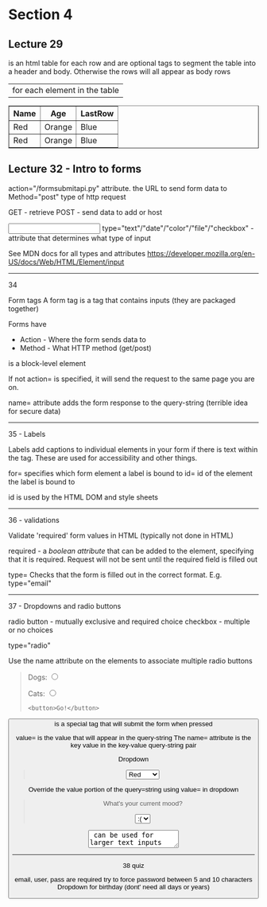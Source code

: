 # Section 4

## Lecture 29

<table> is an html table
	<tr> for each row
		<td> for each element in the table

<thead> and <tbody> are optional tags to segment the table into a header and body. Otherwise the rows will all appear as body rows


> <table border="1">
> <thead>
> 	<tr>
> 		<th>Name</th>
> 		<th>Age</th>
> 		<th>LastRow</th>
> 	</tr>
> </thead>
> <tbody>
> 	<tr>
> 		<td>Red</td>
> 		<td>Orange</td>
> 		<td>Blue</td>
> 	</tr>
> 	<tr>
> 		<td>Red</td>
> 		<td>Orange</td>
> 		<td>Blue</td>
> 	</tr>
> </tbody>
> </table>


## Lecture 32 - Intro to forms

<form>
action="/formsubmitapi.py" attribute. the URL to send form data to
Method="post" type of http request
</form>

GET - retrieve
POST - send data to add or host

<input>
type="text"/"date"/"color"/"file"/"checkbox" - attribute that determines what type of input

See MDN docs for all types and attributes
https://developer.mozilla.org/en-US/docs/Web/HTML/Element/input

-------------

34

Form tags
A form tag is a tag that contains inputs (they are packaged together)

Forms have
- Action - Where the form sends data to
- Method - What HTTP method (get/post)

<form> is a block-level element

If not action= is specified, it will send the request to the same page you are on.

name= attribute adds the form response to the query-string (terrible idea for secure data)


---------

35 - Labels


Labels add captions to individual elements in your form if there is text within the tag. These are used for accessibility and other things.


for= specifies which form element a label is bound to
id= id of the element the label is bound to

id is used by the HTML DOM and style sheets

-----

36 - validations


Validate 'required' form values in HTML (typically not done in HTML)

required - a *boolean attribute* that can be added to the element, specifying that it is required. Request will not be sent until the required field is filled out


type= Checks that the form is filled out in the correct format. E.g. type="email"

------


37 - Dropdowns and radio buttons


radio button - mutually exclusive and required choice
checkbox - multiple or no choices

type="radio"

Use the name attribute on the elements to associate multiple radio buttons

><form>
>    <label for="dogs">Dogs:</label>
>    <input name="petChoice" id="dogs" type="radio">
>
>    <label for="cats">Cats:</label>
>    <input name="petChoice" id="cats" type="radio">
>
>     <button>Go!</button>
></form>


<button> is a special tag that will submit the form when pressed



value= is the value that will appear in the query-string
The name= attribute is the key value in the key-value query-string pair

Dropdown
>    <select name="color">
>        <option>Red</option>
>        <option>Orange</option>
>        <option>Yellow</option>
>        <option>Green</option>
>        <option>Black</option>
>    </select>


Override the value portion of the query=string using value= in dropdown


>    <p>What's your current mood?</p>
>    <select name="color">
>        <option value="sad">:(</option>
>        <option value="crying">:}</option>
>        <option value="happy">:)</option>
>        <option value="frown">:\</option>
>    </select>


<textarea> can be used for larger text inputs

>    <textarea name="paragraph" rows="10" columns="50"></textarea>



-----


38 quiz

email, user, pass are required
try to force password between 5 and 10 characters
Dropdown for birthday (dont' need all days or years)




